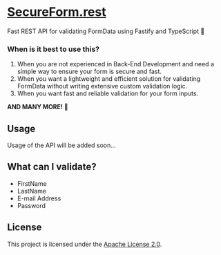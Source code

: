 # [SecureForm.rest](https://secureform.rest)
Fast REST API for validating FormData using Fastify and TypeScript 🚀

### When is it best to use this?
1. When you are not experienced in Back-End Development and need a simple way to ensure your form is secure and fast.
2. When you want a lightweight and efficient solution for validating FormData without writing extensive custom validation logic.
3. When you want fast and reliable validation for your form inputs.

**AND MANY MORE! 🚀**

## Usage
Usage of the API will be added soon...

## What can I validate?
- FirstName
- LastName
- E-mail Address
- Password

## License
This project is licensed under the [Apache License 2.0](https://github.com/devdeem/secureform/blob/main/LICENSE).
